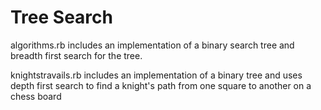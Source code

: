 # Tree Search

algorithms.rb includes an implementation of a binary search tree and breadth first search for the tree.

knightstravails.rb includes an implementation of a binary tree and uses depth first search to find a knight's path from one square to another on a chess board

